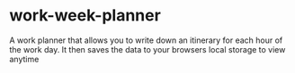 # work-week-planner
A work planner that allows you to write down an itinerary for each hour of the work day. It then saves the data to your browsers local storage to view anytime
